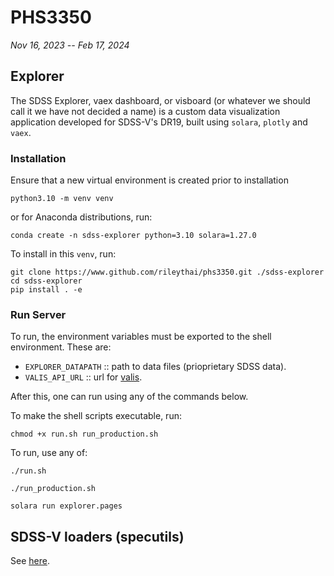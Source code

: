 # PHS3350
*Nov 16, 2023 -- Feb 17, 2024*

## Explorer

The SDSS Explorer, vaex dashboard, or visboard (or whatever we should call it we have not decided a name) is a custom data visualization application developed for SDSS-V's DR19, built using `solara`, `plotly` and `vaex`.

### Installation

Ensure that a new virtual environment is created prior to installation
```
python3.10 -m venv venv
```
or for Anaconda distributions, run:
```
conda create -n sdss-explorer python=3.10 solara=1.27.0
```

To install in this `venv`, run:

```
git clone https://www.github.com/rileythai/phs3350.git ./sdss-explorer
cd sdss-explorer
pip install . -e
```

### Run Server

To run, the environment variables must be exported to the shell environment. These are:

 - `EXPLORER_DATAPATH` :: path to data files (prioprietary SDSS data).
 - `VALIS_API_URL` :: url for [valis](https://www.github.com/sdss/valis).

After this, one can run using any of the commands below.

To make the shell scripts executable, run:
```
chmod +x run.sh run_production.sh
```
To run, use any of:
```
./run.sh

./run_production.sh

solara run explorer.pages
```

## SDSS-V loaders (specutils)
See [here](https://www.github.com/astropy/specutils/pull/1107).
